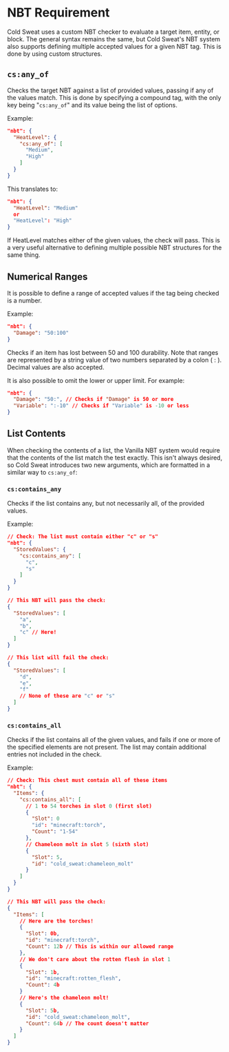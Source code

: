 # NBT Requirement

Cold Sweat uses a custom NBT checker to evaluate a target item, entity, or block. The general syntax remains the same, but Cold Sweat's NBT system also supports defining multiple accepted values for a given NBT tag. This is done by using custom structures.

## `cs:any_of`

Checks the target NBT against a list of provided values, passing if any of the values match. This is done by specifying a compound tag, with the only key being "`cs:any_of`" and its value being the list of options.

Example:

```json
"nbt": {
  "HeatLevel": {
    "cs:any_of": [
      "Medium",
      "High"
    ]
  }
}
```

This translates to:

```json
"nbt": {
  "HeatLevel": "Medium"
  or
  "HeatLevel": "High"
}
```

If HeatLevel matches either of the given values, the check will pass. This is a very useful alternative to defining multiple possible NBT structures for the same thing.

## Numerical Ranges

It is possible to define a range of accepted values if the tag being checked is a number.&#x20;

Example:

```json
"nbt": {
  "Damage": "50:100"
} 
```

Checks if an item has lost between 50 and 100 durability. Note that ranges are represented by a string value of two numbers separated by a colon ( : ). Decimal values are also accepted.

It is also possible to omit the lower or upper limit. For example:

```json
"nbt": {
  "Damage": "50:", // Checks if "Damage" is 50 or more
  "Variable": ":-10" // Checks if "Variable" is -10 or less
} 
```

## List Contents

When checking the contents of a list, the Vanilla NBT system would require that the contents of the list match the test exactly. This isn't always desired, so Cold Sweat introduces two new arguments, which are formatted in a similar way to `cs:any_of`:&#x20;

### `cs:contains_any`

Checks if the list contains any, but not necessarily all, of the provided values.

Example:

```json
// Check: The list must contain either "c" or "s"
"nbt": {
  "StoredValues": {
    "cs:contains_any": [
      "c",
      "s"
    ]    
  }
}

// This NBT will pass the check:
{
  "StoredValues": [
    "a",
    "b",
    "c" // Here!
  ]
}

// This list will fail the check:
{
  "StoredValues": [
    "d",
    "e",
    "f"
    // None of these are "c" or "s"
  ]
}
```

### `cs:contains_all`

Checks if the list contains all of the given values, and fails if one or more of the specified elements are not present. The list may contain additional entries not included in the check.

Example:

```json
// Check: This chest must contain all of these items
"nbt": {
  "Items": {
    "cs:contains_all": [
      // 1 to 54 torches in slot 0 (first slot)
      {
        "Slot": 0
        "id": "minecraft:torch",
        "Count": "1-54"
      },
      // Chameleon molt in slot 5 (sixth slot)
      {
        "Slot": 5,
        "id": "cold_sweat:chameleon_molt"
      }
    ]
  }
}

// This NBT will pass the check:
{
  "Items": [
    // Here are the torches!
    {
      "Slot": 0b,
      "id": "minecraft:torch",
      "Count": 12b // This is within our allowed range
    },
    // We don't care about the rotten flesh in slot 1
    {
      "Slot": 1b,
      "id": "minecraft:rotten_flesh",
      "Count": 4b
    }
    // Here's the chameleon molt!
    {
      "Slot": 5b,
      "id": "cold_sweat:chameleon_molt",
      "Count": 64b // The count doesn't matter
    }
  ]
}
```
